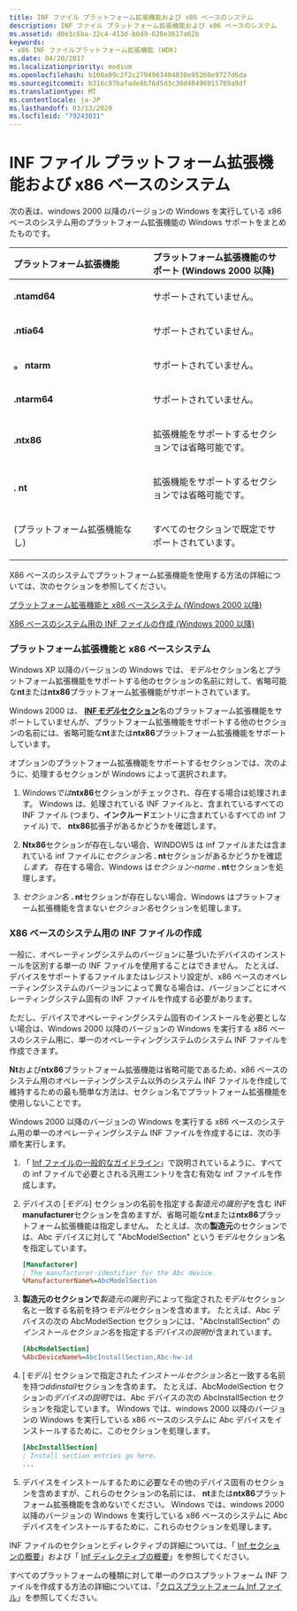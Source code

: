 ```yaml
---
title: INF ファイル プラットフォーム拡張機能および x86 ベースのシステム
description: INF ファイル プラットフォーム拡張機能および x86 ベースのシステム
ms.assetid: d0e1c6ba-32c4-413d-b0d9-620e3617a62b
keywords:
- x86 INF ファイルプラットフォーム拡張機能 (WDK)
ms.date: 04/20/2017
ms.localizationpriority: medium
ms.openlocfilehash: b100a09c2f2c2794963404030e95260e9727d6da
ms.sourcegitcommit: b316c97bafade8b76d5d3c30d48496915709a9df
ms.translationtype: MT
ms.contentlocale: ja-JP
ms.lasthandoff: 03/13/2020
ms.locfileid: "79243031"
---
```

# <a name="inf-file-platform-extensions-and-x86-based-systems"></a>INF ファイル プラットフォーム拡張機能および x86 ベースのシステム


次の表は、windows 2000 以降のバージョンの Windows を実行している x86 ベースのシステム用のプラットフォーム拡張機能の Windows サポートをまとめたものです。

<table>
<colgroup>
<col width="50%" />
<col width="50%" />
</colgroup>
<thead>
<tr class="header">
<th align="left">プラットフォーム拡張機能</th>
<th align="left">プラットフォーム拡張機能のサポート (Windows 2000 以降)</th>
</tr>
</thead>
<tbody>
<tr class="odd">
<td align="left"><p><strong>.ntamd64</strong></p></td>
<td align="left"><p>サポートされていません。</p></td>
</tr>
<tr class="even">
<td align="left"><p><strong>.ntia64</strong></p></td>
<td align="left"><p>サポートされていません。</p></td>
</tr>
<tr class="odd">
<td align="left"><p><strong>。 ntarm</strong></p></td>
<td align="left"><p>サポートされていません。</p></td>
</tr>
<tr class="even">
<td align="left"><p><strong>.ntarm64</strong></p></td>
<td align="left"><p>サポートされていません。</p></td>
</tr>
<tr class="odd">
<td align="left"><p><strong>.ntx86</strong></p></td>
<td align="left"><p>拡張機能をサポートするセクションでは省略可能です。</p></td>
</tr>
<tr class="even">
<td align="left"><p><strong>. nt</strong></p></td>
<td align="left"><p>拡張機能をサポートするセクションでは省略可能です。</p></td>
</tr>
<tr class="odd">
<td align="left"><p>(プラットフォーム拡張機能なし)</p></td>
<td align="left"><p>すべてのセクションで既定でサポートされています。</p></td>
</tr>
</tbody>
</table>

 

X86 ベースのシステムでプラットフォーム拡張機能を使用する方法の詳細については、次のセクションを参照してください。

[プラットフォーム拡張機能と x86 ベースシステム (Windows 2000 以降)](#platform-extensions-and-x86-based-systems--windows-2000-and-later-)

[X86 ベースのシステム用の INF ファイルの作成 (Windows 2000 以降)](#creating-inf-files-for-x86-based-systems--windows-2000-and-later-)

### <a href="" id="platform-extensions-and-x86-based-systems--windows-2000-and-later-"></a>プラットフォーム拡張機能と x86 ベースシステム

Windows XP 以降のバージョンの Windows では、*モデル*セクション名とプラットフォーム拡張機能をサポートする他のセクションの名前に対して、省略可能な**nt**または**ntx86**プラットフォーム拡張機能がサポートされています。

Windows 2000 は、 [**INF*モデル*セクション**](inf-models-section.md)名のプラットフォーム拡張機能をサポートしていませんが、プラットフォーム拡張機能をサポートする他のセクションの名前には、省略可能な**nt**または**ntx86**プラットフォーム拡張機能をサポートしています。

オプションのプラットフォーム拡張機能をサポートするセクションでは、次のように、処理するセクションが Windows によって選択されます。

1. Windows<em>では</em>**ntx86**セクションがチェックされ、存在する場合は処理されます。 Windows は、処理されている INF ファイルと、含まれているすべての INF ファイル (つまり、**インクルード**エントリに含まれているすべての inf ファイル) で、 **ntx86**拡張子があるかどうかを確認します。

2. **Ntx86**セクションが存在しない場合、WINDOWS は inf ファイルまたは含まれている inf ファイルに<em>セクション名</em> **. nt**セクションがあるかどうかを確認<em>します。</em> 存在する場合、Windows は<em>セクション-name</em> **. nt**セクションを処理します。

3. <em>セクション名</em> **. nt**セクションが存在しない場合、Windows はプラットフォーム拡張機能を含まない*セクション名*セクションを処理します。

### <a href="" id="creating-inf-files-for-x86-based-systems--windows-2000-and-later-"></a>X86 ベースのシステム用の INF ファイルの作成

一般に、オペレーティングシステムのバージョンに基づいたデバイスのインストールを区別する単一の INF ファイルを使用することはできません。 たとえば、デバイスをサポートするファイルまたはレジストリ設定が、x86 ベースのオペレーティングシステムのバージョンによって異なる場合は、バージョンごとにオペレーティングシステム固有の INF ファイルを作成する必要があります。

ただし、デバイスでオペレーティングシステム固有のインストールを必要としない場合は、Windows 2000 以降のバージョンの Windows を実行する x86 ベースのシステム用に、単一のオペレーティングシステムのシステム INF ファイルを作成できます。

**Nt**および**ntx86**プラットフォーム拡張機能は省略可能であるため、x86 ベースのシステム用のオペレーティングシステム以外のシステム INF ファイルを作成して維持するための最も簡単な方法は、セクション名でプラットフォーム拡張機能を使用しないことです。

Windows 2000 以降のバージョンの Windows を実行する x86 ベースのシステム用の単一のオペレーティングシステム INF ファイルを作成するには、次の手順を実行します。

1.  「 [Inf ファイルの一般的なガイドライン](general-guidelines-for-inf-files.md)」で説明されているように、すべての inf ファイルで必要とされる汎用エントリを含む有効な inf ファイルを作成します。

2.  デバイスの [*モデル*] セクションの名前を指定する*製造元の識別子*を含む INF **manufacturer**セクションを含めますが、省略可能な**nt**または**ntx86**プラットフォーム拡張機能は指定しません。 たとえば、次の**製造元**のセクションでは、Abc デバイスに対して "AbcModelSection" という*モデル*セクション名を指定しています。

    ```ini
    [Manufacturer]
    ; The manufacturer-identifier for the Abc device.
    %ManufacturerName%=AbcModelSection
    ```

3.  **製造元のセクションで***製造元の識別子*によって指定された*モデル*セクション名と一致する名前を持つ*モデル*セクションを含めます。 たとえば、Abc デバイスの次の AbcModelSection セクションには、"AbcInstallSection" の*インストールセクション名*を指定する*デバイスの説明*が含まれています。

    ```ini
    [AbcModelSection]
    %AbcDeviceName%=AbcInstallSection,Abc-hw-id
    ```

4.  [*モデル*] セクションで指定された*インストールセクション名*と一致する名前を持つ*ddinstall*セクションを含めます。 たとえば、AbcModelSection セクションの*デバイスの説明*では、Abc デバイスの次の AbcInstallSection セクションを指定しています。 Windows では、windows 2000 以降のバージョンの Windows を実行している x86 ベースのシステムに Abc デバイスをインストールするために、このセクションを処理します。

    ```ini
    [AbcInstallSection]
    ; Install section entries go here.
    ...
    ```

5.  デバイスをインストールするために必要なその他のデバイス固有のセクションを含めますが、これらのセクションの名前には、 **nt**または**ntx86**プラットフォーム拡張機能を含めないでください。 Windows では、windows 2000 以降のバージョンの Windows を実行している x86 ベースのシステムに Abc デバイスをインストールするために、これらのセクションを処理します。

INF ファイルのセクションとディレクティブの詳細については、「 [Inf セクションの概要](summary-of-inf-sections.md)」および「 [Inf ディレクティブの概要](summary-of-inf-directives.md)」を参照してください。

すべてのプラットフォームの種類に対して単一のクロスプラットフォーム INF ファイルを作成する方法の詳細については、「[クロスプラットフォーム Inf ファイル](cross-platform-inf-files.md)」を参照してください。

 

 





